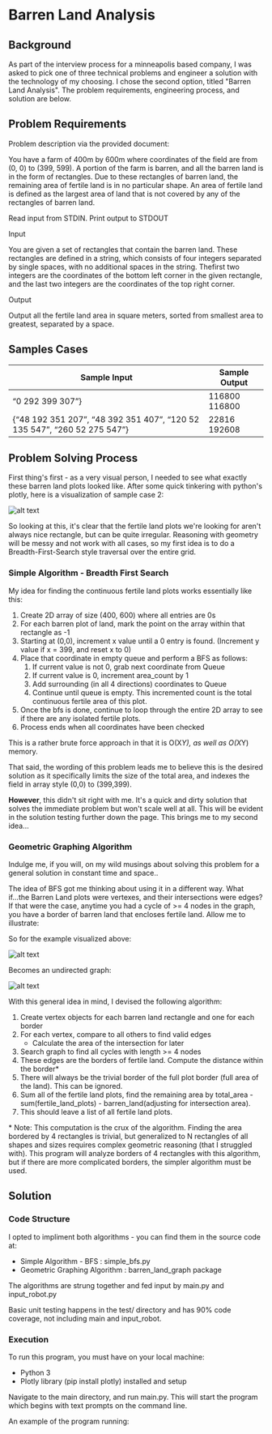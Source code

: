 # Barren Land Analysis
## Background
As part of the interview process for a minneapolis based company, I was asked to pick one of three technical problems and engineer a solution with the technology of my choosing. I chose the second option, titled "Barren Land Analysis". The problem requirements, engineering process, and solution are below.
## Problem Requirements
Problem description via the provided document:

You have a farm of 400m by 600m where coordinates of the field are from (0, 0) to (399, 599). A portion of the farm is barren, and all the barren land is in the form of rectangles. Due to these rectangles of barren land, the remaining area of fertile land is in no particular shape. An area of fertile land is defined as the largest area of land that is not covered by any of the rectangles of barren land.

Read input from STDIN. Print output to STDOUT

Input

You are given a set of rectangles that contain the barren land. These rectangles are defined in a string, which consists of four integers separated by single spaces, with no additional spaces in the string. Thefirst two integers are the coordinates of the bottom left corner in the given rectangle, and the last two integers are the coordinates of the top right corner.

Output

Output all the fertile land area in square meters, sorted from smallest area to greatest, separated by a space.
## Samples Cases
|Sample Input|Sample Output|
|---|---|
|“0 292 399 307”}|116800 116800|
|{“48 192 351 207”, “48 392 351 407”, “120 52 135 547”, “260 52 275 547”}|22816 192608|
## Problem Solving Process
First thing's first - as a very visual person, I needed to see what exactly these barren land plots looked like. After some quick tinkering with python's plotly, here is a visualization of sample case 2:

![alt text](https://github.com/schwertJake/Barren_Land_Analysis/blob/master/imgs/viz_case_2.PNG "Logo Title Text 1")

So looking at this, it's clear that the fertile land plots we're looking for aren't always nice rectangle, but can be quite irregular. Reasoning with geometry will be messy and not work with all cases, so my first idea is to do a Breadth-First-Search style traversal over the entire grid.

### Simple Algorithm - Breadth First Search
My idea for finding the continuous fertile land plots works essentially like this:
1. Create 2D array of size (400, 600) where all entries are 0s
2. For each barren plot of land, mark the point on the array within that rectangle as -1
3. Starting at (0,0), increment x value until a 0 entry is found. (Increment y value if x = 399, and reset x to 0)
4. Place that coordinate in empty queue and perform a BFS as follows:
    1. If current value is not 0, grab next coordinate from Queue
    2. If current value is 0, increment area_count by 1
    3. Add surrounding (in all 4 directions) coordinates to Queue
    4. Continue until queue is empty. This incremented count is the total continuous fertile area of this plot.
5. Once the bfs is done, continue to loop through the entire 2D array to see if there are any isolated fertile plots.
6. Process ends when all coordinates have been checked

This is a rather brute force approach in that it is O(X*Y), as well as O(X*Y) memory. 

That said, the wording of this problem leads me to believe this is the desired solution as it specifically limits the size of the total area, and indexes the field in array style (0,0) to (399,399).

**However**, this didn't sit right with me. It's a quick and dirty solution that solves the immediate problem but won't scale well at all. This will be evident in the solution testing further down the page. This brings me to my second idea...

### Geometric Graphing Algorithm
Indulge me, if you will, on my wild musings about solving this problem for a general solution in constant time and space..

The idea of BFS got me thinking about using it in a different way. What if...the Barren Land plots were vertexes, and their intersections were edges? If that were the case, anytime you had a cycle of >= 4 nodes in the graph, you have a border of barren land that encloses fertile land. Allow me to illustrate:

So for the example visualized above:

![alt text](https://github.com/schwertJake/Barren_Land_Analysis/blob/master/imgs/viz_case_2_graph_labels.png "Logo Title Text 1")

Becomes an undirected graph:

![alt text](https://github.com/schwertJake/Barren_Land_Analysis/blob/master/imgs/viz_case_2_graph.png "Logo Title Text 1")

With this general idea in mind, I devised the following algorithm:
1. Create vertex objects for each barren land rectangle and one for each border
2. For each vertex, compare to all others to find valid edges
    * Calculate the area of the intersection for later
3. Search graph to find all cycles with length >= 4 nodes
4. These edges are the borders of fertile land. Compute the distance within the border*
5. There will always be the trivial border of the full plot border (full area of the land). This can be ignored.
6. Sum all of the fertile land plots, find the remaining area by total_area - sum(fertile_land_plots) - barren_land(adjusting for intersection area).
7. This should leave a list of all fertile land plots.

\* Note: This computation is the crux of the algorithm. Finding the area bordered by 4 rectangles is trivial, but generalized to N rectangles of all shapes and sizes requires complex geometric reasoning (that I struggled with). This program will analyze borders of 4 rectangles with this algorithm, but if there are more complicated borders, the simpler algorithm must be used.

## Solution

### Code Structure
I opted to impliment both algorithms - you can find them in the source code at:
* Simple Algorithm - BFS : simple_bfs.py
* Geometric Graphing Algorithm : barren_land_graph package

The algorithms are strung together and fed input by main.py and input_robot.py

Basic unit testing happens in the test/ directory and has 90% code coverage, not including main and input_robot.

### Execution
To run this program, you must have on your local machine:
* Python 3
* Plotly library (pip install plotly) installed and setup

Navigate to the main directory, and run main.py. This will start the program which begins with text prompts on the command line.

An example of the program running:
